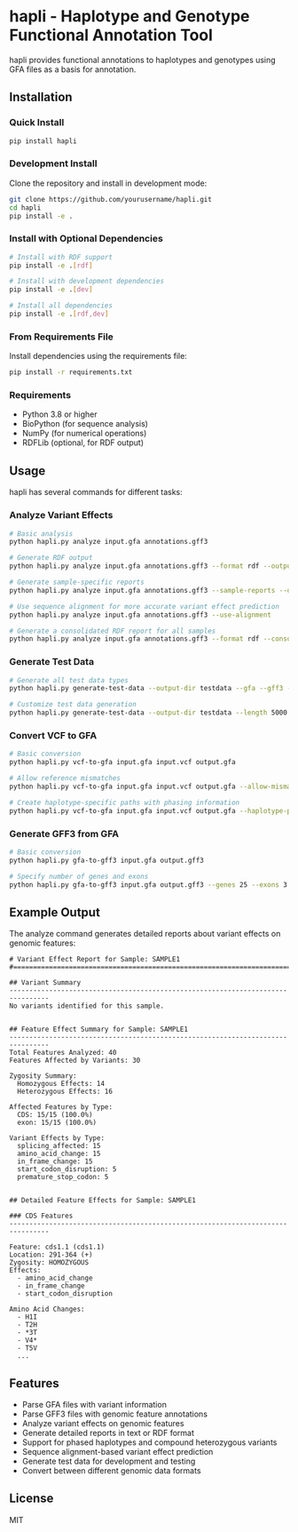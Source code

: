 # hapli - Haplotype and Genotype Functional Annotation Tool

hapli provides functional annotations to haplotypes and genotypes using GFA files as a basis for annotation.

## Installation

### Quick Install

```bash
pip install hapli
```

### Development Install

Clone the repository and install in development mode:

```bash
git clone https://github.com/yourusername/hapli.git
cd hapli
pip install -e .
```

### Install with Optional Dependencies

```bash
# Install with RDF support
pip install -e .[rdf]

# Install with development dependencies
pip install -e .[dev]

# Install all dependencies
pip install -e .[rdf,dev]
```

### From Requirements File

Install dependencies using the requirements file:

```bash
pip install -r requirements.txt
```

### Requirements

- Python 3.8 or higher
- BioPython (for sequence analysis)
- NumPy (for numerical operations)
- RDFLib (optional, for RDF output)

## Usage

hapli has several commands for different tasks:

### Analyze Variant Effects

```bash
# Basic analysis
python hapli.py analyze input.gfa annotations.gff3

# Generate RDF output
python hapli.py analyze input.gfa annotations.gff3 --format rdf --output output.ttl

# Generate sample-specific reports
python hapli.py analyze input.gfa annotations.gff3 --sample-reports --output-prefix sample_reports

# Use sequence alignment for more accurate variant effect prediction
python hapli.py analyze input.gfa annotations.gff3 --use-alignment

# Generate a consolidated RDF report for all samples
python hapli.py analyze input.gfa annotations.gff3 --format rdf --consolidated --output consolidated.ttl
```

### Generate Test Data

```bash
# Generate all test data types
python hapli.py generate-test-data --output-dir testdata --gfa --gff3 --vcf --fasta

# Customize test data generation
python hapli.py generate-test-data --output-dir testdata --length 5000 --segments 10 --variants 20 --genes 15 --samples 5
```

### Convert VCF to GFA

```bash
# Basic conversion
python hapli.py vcf-to-gfa input.gfa input.vcf output.gfa

# Allow reference mismatches
python hapli.py vcf-to-gfa input.gfa input.vcf output.gfa --allow-mismatches

# Create haplotype-specific paths with phasing information
python hapli.py vcf-to-gfa input.gfa input.vcf output.gfa --haplotype-paths --respect-phasing
```

### Generate GFF3 from GFA

```bash
# Basic conversion
python hapli.py gfa-to-gff3 input.gfa output.gff3

# Specify number of genes and exons
python hapli.py gfa-to-gff3 input.gfa output.gff3 --genes 25 --exons 3
```

## Example Output

The analyze command generates detailed reports about variant effects on genomic features:

```
# Variant Effect Report for Sample: SAMPLE1
#===============================================================================

## Variant Summary
--------------------------------------------------------------------------------
No variants identified for this sample.


## Feature Effect Summary for Sample: SAMPLE1
--------------------------------------------------------------------------------
Total Features Analyzed: 40
Features Affected by Variants: 30

Zygosity Summary:
  Homozygous Effects: 14
  Heterozygous Effects: 16

Affected Features by Type:
  CDS: 15/15 (100.0%)
  exon: 15/15 (100.0%)

Variant Effects by Type:
  splicing_affected: 15
  amino_acid_change: 15
  in_frame_change: 15
  start_codon_disruption: 5
  premature_stop_codon: 5


## Detailed Feature Effects for Sample: SAMPLE1

### CDS Features
--------------------------------------------------------------------------------

Feature: cds1.1 (cds1.1)
Location: 291-364 (+)
Zygosity: HOMOZYGOUS
Effects:
  - amino_acid_change
  - in_frame_change
  - start_codon_disruption

Amino Acid Changes:
  - H1I
  - T2H
  - *3T
  - V4*
  - T5V
  ...
```

## Features

- Parse GFA files with variant information
- Parse GFF3 files with genomic feature annotations
- Analyze variant effects on genomic features
- Generate detailed reports in text or RDF format
- Support for phased haplotypes and compound heterozygous variants
- Sequence alignment-based variant effect prediction
- Generate test data for development and testing
- Convert between different genomic data formats

## License

MIT
